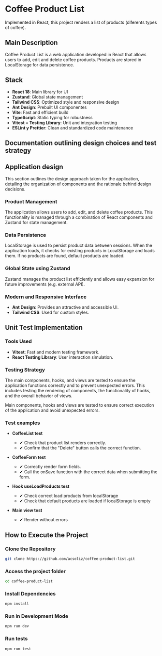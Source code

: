 # Coffee Product List

Implemented in React, this project renders a list of products (diferents types of coffee).

## Main Description
Coffee Product List is a web application developed in React that allows users to add, edit and delete coffee products. Products are stored in LocalStorage for data persistence.


## Stack
- **React 18**: Main library for UI
- **Zustand**: Global state management 
- **Tailwind CSS**: Optimized style and responsive design
- **Ant Design**: Prebuilt UI componentes 
- **Vite**: Fast and efficient build
- **TypeScript**: Static typing for robustness
- **Vitest + Testing Library**: Unit and integration testing
- **ESLint y Prettier**: Clean and standardized code maintenance


## Documentation outlining design choices and test strategy

## Application design
This section outlines the design approach taken for the application, detailing the organization of components and the rationale behind design decisions.


### Product Management
The application allows users to add, edit, and delete coffee products. This functionality is managed through a combination of React components and Zustand for state management.

### Data Persistence
LocalStorage is used to persist product data between sessions. When the application loads, it checks for existing products in LocalStorage and loads them. If no products are found, default products are loaded.

### Global State using Zustand
Zustand manages the product list efficiently and allows easy expansion for future improvements (e.g. external API).

### Modern and Responsive Interface
- **Ant Design**: Provides an attractive and accessible UI.
- **Tailwind CSS**: Used for custom styles.

## Unit Test Implementation

### Tools Used
- **Vitest**: Fast and modern testing framework.
- **React Testing Library**: User interaction simulation.


### Testing Strategy
The main components, hooks, and views are tested to ensure the application functions correctly and to prevent unexpected errors. This includes testing the rendering of components, the functionality of hooks, and the overall behavior of views.


Main components, hooks and views are tested to ensure correct execution of the application and avoid unexpected errors.

### Test examples
- **CoffeeList test**
  - ✔ Check that product list renders correctly.
  - ✔ Confirm that the "Delete" button calls the correct function.

- **CoffeeForm test**
  - ✔ Correctly render form fields.
  - ✔ Call the onSave function with the correct data when submitting the form.

- **Hook useLoadProducts test**
  - ✔ Check correct load products from localStorage
  - ✔ Check that default products are loaded if localStorage is empty


- **Main view test**
  - ✔ Render without errors

## How to Execute the Project

### Clone the Repository

```sh
git clone https://github.com/acsoliz/coffee-product-list.git

```

### Access the project folder

```sh 
cd coffee-product-list

```

### Install Dependencies

```sh
npm install

```

### Run in Development Mode

```sh
npm run dev

```

### Run tests

```sh
npm run test

```
